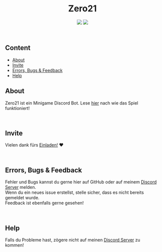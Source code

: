 <div align="center">

# **Zero21**

<p>
<a href="discord.gg/Ra4WSRYWk6"><img src="https://img.shields.io/discord/770022734234386432?label=%20discord&logo=discord&style=plastic7"/><a>

<img src=https://img.shields.io/badge/Version-V0.0--Alpha-red>
<p>
</div>

<br>

## Content
- [About](#about)
- [Invite](#invite)
- [Errors, Bugs & Feedback](#Errors,-Bugs-&-Feedback)
- [Help](#help)

## About
Zero21 ist ein Minigame Discord Bot. Lese [hier] nach wie das Spiel funktioniert!

<br>

## Invite
Vielen dank fürs [Einladen!] ❤️

<br>

## Errors, Bugs & Feedback
Fehler und Bugs kannst du gerne hier auf GitHub oder auf meinem [Discord Server] melden. <br>
Wenn du ein neues issue erstellst, stelle sicher, dass es nicht bereits gemeldet wurde. <br>
Feedback ist ebenfalls gerne gesehen! <br>

<br>

## Help
Falls du Probleme hast, zögere nicht auf meinen [Discord Server] zu kommen!

[hier]: https://github.com/BenediktWutzke/zero21/blob/main/spielregeln.md
[Einladen!]: https://zorks.de/zero21-invite
[Discord Server]: https://zorks.de/server